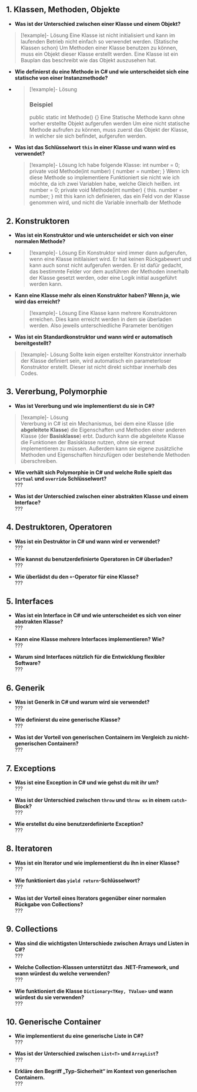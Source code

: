 ## 1. Klassen, Methoden, Objekte
- **Was ist der Unterschied zwischen einer Klasse und einem Objekt?**  

>[!example]- Lösung
>Eine Klasse ist nicht initialisiert und kann im laufenden Betrieb nicht einfach so verwendet werden. (Statische Klassen schon) Um Methoden einer Klasse benutzen zu können, muss ein Objekt dieser Klasse erstellt werden.
>Eine Klasse ist ein Bauplan das beschreibt wie das Objekt auszusehen hat.

- **Wie definierst du eine Methode in C# und wie unterscheidet sich eine statische von einer Instanzmethode?**  
- 
  >[!example]- Lösung
  >### Beispiel
  >public static int Methode()
  >{}
  >Eine Statische Methode kann ohne vorher erstellte Objekt aufgerufen werden
  >Um eine nicht statische Methode aufrufen zu können, muss zuerst das Objekt der Klasse, in welcher sie sich befindet, aufgerufen werden. 

- **Was ist das Schlüsselwort `this` in einer Klasse und wann wird es verwendet?**  
  >[!example]- Lösung
  >Ich habe folgende Klasse:
  >int number = 0;
  > private void Methode(int number)
  > {
  > number = number;
  > }
  > Wenn ich diese Methode so implementiere Funktioniert sie nicht wie ich möchte, da ich zwei Variablen habe, welche Gleich heißen.
  >  int number = 0;
  > private void Methode(int number)
  > {
  > this. number = number;
  > }
  > mit this kann ich definieren, das ein Feld von der Klasse genommen wird, und nicht die Variable innerhalb der Methode

## 2. Konstruktoren
- **Was ist ein Konstruktor und wie unterscheidet er sich von einer normalen Methode?**  
- 
  >[!example]- Lösung
  >Ein Konstruktor wird immer dann aufgerufen, wenn eine Klasse initilaisiert wird. Er hat keinen Rückgabewert und kann auch sonst nicht aufgerufen werden.
  >Er ist dafür gedacht, das bestimmte Felder vor dem ausführen der Methoden innerhalb der Klasse gesetzt werden, oder eine Logik initial ausgeführt werden kann. 

- **Kann eine Klasse mehr als einen Konstruktor haben? Wenn ja, wie wird das erreicht?**  

  >[!example]- Lösung
  >Eine Klasse kann mehrere Konstruktoren erreichen. Dies kann erreicht werden in dem sie überladen werden. Also jeweils unterschiedliche Parameter benötigen

- **Was ist ein Standardkonstruktor und wann wird er automatisch bereitgestellt?**  

>[!example]- Lösung
>Sollte kein eigen erstellter Konstruktor innerhalb der Klasse definiert sein, wird automatisch ein parameterloser Konstruktor erstellt. Dieser ist nicht direkt sichtbar innerhalb des Codes. 

## 3. Vererbung, Polymorphie
- **Was ist Vererbung und wie implementierst du sie in C#?**  

>[!example]- Lösung  
>Vererbung in C# ist ein Mechanismus, bei dem eine Klasse (die **abgeleitete Klasse**) die Eigenschaften und Methoden einer anderen Klasse (der **Basisklasse**) erbt. Dadurch kann die abgeleitete Klasse die Funktionen der Basisklasse nutzen, ohne sie erneut implementieren zu müssen. Außerdem kann sie eigene zusätzliche Methoden und Eigenschaften hinzufügen oder bestehende Methoden überschreiben.

- **Wie verhält sich Polymorphie in C# und welche Rolle spielt das `virtual` und `override` Schlüsselwort?**  
  ???  

- **Was ist der Unterschied zwischen einer abstrakten Klasse und einem Interface?**  
  ???

## 4. Destruktoren, Operatoren
- **Was ist ein Destruktor in C# und wann wird er verwendet?**  
  ???  

- **Wie kannst du benutzerdefinierte Operatoren in C# überladen?**  
  ???  

- **Wie überlädst du den `+`-Operator für eine Klasse?**  
  ???

## 5. Interfaces
- **Was ist ein Interface in C# und wie unterscheidet es sich von einer abstrakten Klasse?**  
  ???  

- **Kann eine Klasse mehrere Interfaces implementieren? Wie?**  
  ???  

- **Warum sind Interfaces nützlich für die Entwicklung flexibler Software?**  
  ???

## 6. Generik
- **Was ist Generik in C# und warum wird sie verwendet?**  
  ???  

- **Wie definierst du eine generische Klasse?**  
  ???  

- **Was ist der Vorteil von generischen Containern im Vergleich zu nicht-generischen Containern?**  
  ???

## 7. Exceptions
- **Was ist eine Exception in C# und wie gehst du mit ihr um?**  
  ???  

- **Was ist der Unterschied zwischen `throw` und `throw ex` in einem `catch`-Block?**  
  ???  

- **Wie erstellst du eine benutzerdefinierte Exception?**  
  ???

## 8. Iteratoren
- **Was ist ein Iterator und wie implementierst du ihn in einer Klasse?**  
  ???  

- **Wie funktioniert das `yield return`-Schlüsselwort?**  
  ???  

- **Was ist der Vorteil eines Iterators gegenüber einer normalen Rückgabe von Collections?**  
  ???

## 9. Collections
- **Was sind die wichtigsten Unterschiede zwischen Arrays und Listen in C#?**  
  ???  

- **Welche Collection-Klassen unterstützt das .NET-Framework, und wann würdest du welche verwenden?**  
  ???  

- **Wie funktioniert die Klasse `Dictionary<TKey, TValue>` und wann würdest du sie verwenden?**  
  ???

## 10. Generische Container
- **Wie implementierst du eine generische Liste in C#?**  
  ???  

- **Was ist der Unterschied zwischen `List<T>` und `ArrayList`?**  
  ???  

- **Erkläre den Begriff „Typ-Sicherheit“ im Kontext von generischen Containern.**  
  ???
